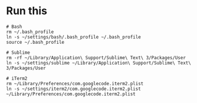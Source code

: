 # Run this

    # Bash
    rm ~/.bash_profile
    ln -s ~/settings/bash/.bash_profile ~/.bash_profile
    source ~/.bash_profile

    # Sublime
    rm -rf ~/Library/Application\ Support/Sublime\ Text\ 3/Packages/User
    ln -s ~/settings/sublime ~/Library/Application\ Support/Sublime\ Text\ 3/Packages/User

    # iTerm2
    rm ~/Library/Preferences/com.googlecode.iterm2.plist
    ln -s ~/settings/iterm2/com.googlecode.iterm2.plist ~/Library/Preferences/com.googlecode.iterm2.plist
